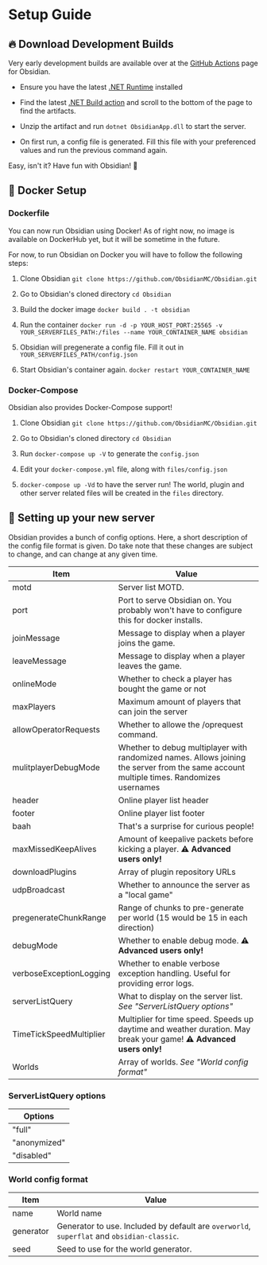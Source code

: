 # Setup Guide

## 🔥 Download Development Builds

Very early development builds are available over at the [GitHub Actions](https://github.com/ObsidianMC/Obsidian/actions) page for Obsidian.

- Ensure you have the latest [.NET Runtime](https://dotnet.microsoft.com/download/dotnet/6.0) installed

- Find the latest [.NET Build action](https://github.com/ObsidianMC/Obsidian/actions?query=branch%3Amaster) and scroll to the bottom of the page to find the artifacts.

- Unzip the artifact and run `dotnet ObsidianApp.dll` to start the server.

- On first run, a config file is generated. Fill this file with your preferenced values and run the previous command again.

Easy, isn't it? Have fun with Obsidian! 💖

## 🐳 Docker Setup

### Dockerfile

You can now run Obsidian using Docker! As of right now, no image is available on DockerHub yet, but it will be sometime in the future.

For now, to run Obsidian on Docker you will have to follow the following steps:

1. Clone Obsidian `git clone https://github.com/ObsidianMC/Obsidian.git`

2. Go to Obsidian's cloned directory `cd Obsidian`

3. Build the docker image `docker build . -t obsidian`

4. Run the container `docker run -d -p YOUR_HOST_PORT:25565 -v YOUR_SERVERFILES_PATH:/files --name YOUR_CONTAINER_NAME obsidian`

5. Obsidian will pregenerate a config file. Fill it out in `YOUR_SERVERFILES_PATH/config.json`

6. Start Obsidian's container again. `docker restart YOUR_CONTAINER_NAME`

### Docker-Compose

Obsidian also provides Docker-Compose support!

1. Clone Obsidian `git clone https://github.com/ObsidianMC/Obsidian.git`

2. Go to Obsidian's cloned directory `cd Obsidian`

3. Run `docker-compose up -V` to generate the `config.json`

4. Edit your `docker-compose.yml` file, along with `files/config.json`

5. `docker-compose up -Vd` to have the server run! The world, plugin and other server related files will be created in the `files` directory.

## 🔧 Setting up your new server

Obsidian provides a bunch of config options. Here, a short description of the config file format is given. Do take note that these changes are subject to change, and can change at any given time.


| Item | Value |
|------|-------|
|motd|Server list MOTD.|
|port|Port to serve Obsidian on. You probably won't have to configure this for docker installs.|
|joinMessage|Message to display when a player joins the game.|
|leaveMessage|Message to display when a player leaves the game.|
|onlineMode|Whether to check a player has bought the game or not |
| maxPlayers|Maximum amount of players that can join the server|
|allowOperatorRequests|Whether to allowe the /oprequest command.|
|mulitplayerDebugMode|Whether to debug multiplayer with randomized names. Allows joining the server from the same account multiple times. Randomizes usernames|
|header|Online player list header|
|footer|Online player list footer|
|baah|That's a surprise for curious people!|
|maxMissedKeepAlives|Amount of keepalive packets before kicking a player. **⚠️ Advanced users only!**|
|downloadPlugins|Array of plugin repository URLs|
|udpBroadcast|Whether to announce the server as a "local game"|
| pregenerateChunkRange|Range of chunks to pre-generate per world (15 would be 15 in each direction) |
| debugMode | Whether to enable debug mode. **⚠️ Advanced users only!**|
| verboseExceptionLogging| Whether to enable verbose exception handling. Useful for providing error logs. |
| serverListQuery | What to display on the server list. *See "ServerListQuery options"*|
|TimeTickSpeedMultiplier| Multiplier for time speed. Speeds up daytime and weather duration. May break your game! **⚠️ Advanced users only!**|
|Worlds|Array of worlds. *See "World config format"*|

### ServerListQuery options

|   Options    |
|--------------|
|    "full"    |
| "anonymized" |
|  "disabled"  |

### World config format

|Item|Value|
|----|-----|
|name|World name|
|generator|Generator to use. Included by default are `overworld`, `superflat` and `obsidian-classic`.|
|seed|Seed to use for the world generator.|
